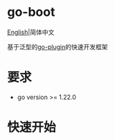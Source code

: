 # go-boot

[English](README.md)|简体中文

基于泛型的[go-plugin](https://github.com/hashicorp/go-plugin)的快速开发框架

# 要求
- go version >= 1.22.0

# 快速开始